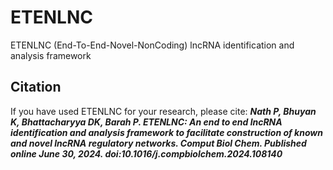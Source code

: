 # ETENLNC
ETENLNC (End-To-End-Novel-NonCoding) lncRNA identification and analysis framework

## Citation
If you have used ETENLNC for your research, please cite: 
***Nath P, Bhuyan K, Bhattacharyya DK, Barah P. ETENLNC: An end to end lncRNA identification and analysis framework to facilitate construction of known and novel lncRNA regulatory networks. Comput Biol Chem. Published online June 30, 2024. doi:10.1016/j.compbiolchem.2024.108140***
